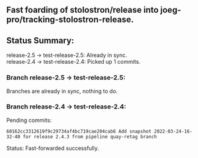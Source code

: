 ## Fast foarding of stolostron/release into joeg-pro/tracking-stolostron-release.

## Status Summary:

release-2.5 -> test-release-2.5: Already in sync.  
release-2.4 -> test-release-2.4: Picked up 1 commits.  

### Branch release-2.5 -> test-release-2.5:

Branches are already in sync, nothing to do.

### Branch release-2.4 -> test-release-2.4:

Pending commits:

```
60162cc3312619f9c29734af4bc719cae204cab6 Add snapshot 2022-03-24-16-32-40 for release 2.4.3 from pipeline quay-retag branch
```

Status: Fast-forwarded successfully.
